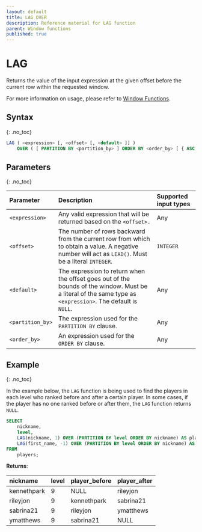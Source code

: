 ```yaml
---
layout: default
title: LAG OVER
description: Reference material for LAG function
parent: Window functions
published: true
---
```


# LAG

Returns the value of the input expression at the given offset before the current row within the requested window.

For more information on usage, please refer to [Window Functions](./index.md).

## Syntax
{: .no_toc}

```sql
LAG ( <expression> [, <offset> [, <default> ]] )
    OVER ( [ PARTITION BY <partition_by> ] ORDER BY <order_by> [ { ASC | DESC } ] )
```

## Parameters 
{: .no_toc}

| Parameter | Description                                      | Supported input types | 
| :--------- | :------------------------------------------------ | :------------| 
| `<expression>`     | Any valid expression that will be returned based on the `<offset>.`                                                    | Any |
| `<offset>`  | The number of rows backward from the current row from which to obtain a value. A negative number will act as `LEAD()`. Must be a literal `INTEGER`.       | 	`INTEGER` |
| `<default>` | The expression to return when the offset goes out of the bounds of the window. Must be a literal of the same type as `<expression>`. The default is `NULL`. | Any |
| `<partition_by>`    | The expression used for the `PARTITION BY` clause.                                                                           | Any |
| `<order_by>` | An expression used for the `ORDER BY` clause. | Any |

## Example
{: .no_toc}

In the example below, the `LAG` function is being used to find the players in each level who ranked before and after a certain player. In some cases, if the player has no one ranked before or after them, the `LAG` function returns `NULL`.

```sql
SELECT
	nickname,
	level,
	LAG(nickname, 1) OVER (PARTITION BY level ORDER BY nickname) AS player_before,
	LAG(first_name, -1) OVER (PARTITION BY level ORDER BY nickname) AS player_after
FROM
	players;
```

**Returns**:

| nickname | level | player_before | player_after |
|:----------|:-------------|:-------------|:--------------|
| kennethpark      |           9 | NULL        | rileyjon     |
| rileyjon   |           9 | kennethpark       | sabrina21         |
| sabrina21       |           9 | rileyjon    | ymatthews         |
| ymatthews      |           9 | sabrina21       | NULL         |

